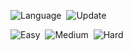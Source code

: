 ![Language](https://img.shields.io/badge/Language-python_3-important)&nbsp;
![Update](https://img.shields.io/badge/Last%20Update-August%2030,%202022-brightgreen)&nbsp;

![Easy](https://img.shields.io/badge/Easy-1-success)&nbsp;
![Medium](https://img.shields.io/badge/Medium-0-orange)&nbsp;
![Hard](https://img.shields.io/badge/Hard-0-red)